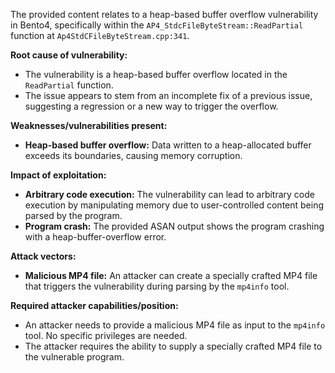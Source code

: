 The provided content relates to a heap-based buffer overflow vulnerability in Bento4, specifically within the `AP4_StdcFileByteStream::ReadPartial` function at `Ap4StdCFileByteStream.cpp:341`.

**Root cause of vulnerability:**
- The vulnerability is a heap-based buffer overflow located in the `ReadPartial` function.
- The issue appears to stem from an incomplete fix of a previous issue, suggesting a regression or a new way to trigger the overflow.

**Weaknesses/vulnerabilities present:**
- **Heap-based buffer overflow:** Data written to a heap-allocated buffer exceeds its boundaries, causing memory corruption.

**Impact of exploitation:**
- **Arbitrary code execution:** The vulnerability can lead to arbitrary code execution by manipulating memory due to user-controlled content being parsed by the program.
- **Program crash:** The provided ASAN output shows the program crashing with a heap-buffer-overflow error.

**Attack vectors:**
- **Malicious MP4 file:** An attacker can create a specially crafted MP4 file that triggers the vulnerability during parsing by the `mp4info` tool.

**Required attacker capabilities/position:**
- An attacker needs to provide a malicious MP4 file as input to the `mp4info` tool. No specific privileges are needed.
-  The attacker requires the ability to supply a specially crafted MP4 file to the vulnerable program.